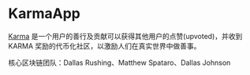 **Karma**App
===

[Karma](https://www.karmaapp.io/) 是一个用户的善行及贡献可以获得其他用户的点赞(upvoted)，并收到 KARMA 奖励的代币化社区，以激励人们在真实世界中做善事。

核心区块链团队：Dallas Rushing、Matthew Spataro、Dallas Johnson

